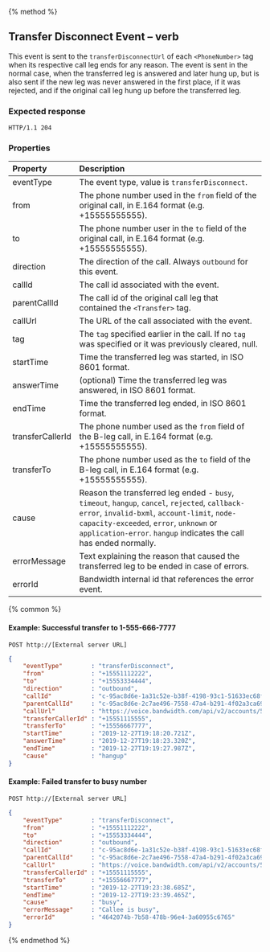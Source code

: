 {% method %}
##  Transfer Disconnect Event – <Transfer> verb
This event is sent to the `transferDisconnectUrl` of each `<PhoneNumber>` tag when its respective call leg ends for any reason.
The event is sent in the normal case, when the transferred leg is answered and later hung up, but is also sent if the new leg
was never answered in the first place, if it was rejected, and if the original call leg hung up before the transferred leg.

### Expected response
```http
HTTP/1.1 204
```

### Properties
| Property         | Description                                                                                                                                                                                                                               |
|:-----------------|:------------------------------------------------------------------------------------------------------------------------------------------------------------------------------------------------------------------------------------------|
| eventType        | The event type, value is `transferDisconnect`.                                                                                                                                                                                            |
| from             | The phone number used in the `from` field of the original call, in E.164 format (e.g. +15555555555).                                                                                                                                      |
| to               | The phone number user in the `to` field of the original call, in E.164 format (e.g. +15555555555).                                                                                                                                        |
| direction        | The direction of the call. Always `outbound` for this event.                                                                                                                                                                              |
| callId           | The call id associated with the event.                                                                                                                                                                                                    |
| parentCallId     | The call id of the original call leg that contained the `<Transfer>` tag.                                                                                                                                                                 |
| callUrl          | The URL of the call associated with the event.                                                                                                                                                                                            |
| tag              | The `tag` specified earlier in the call. If no `tag` was specified or it was previously cleared, null.                                                                                                                                    |
| startTime        | Time the transferred leg was started, in ISO 8601 format.                                                                                                                                                                                 |
| answerTime       | (optional) Time the transferred leg was answered, in ISO 8601 format.                                                                                                                                                                     |
| endTime          | Time the transferred leg ended, in ISO 8601 format.                                                                                                                                                                                       |
| transferCallerId | The phone number used as the `from` field of the B-leg call, in E.164 format (e.g. +15555555555).                                                                                                                                         |
| transferTo       | The phone number used as the `to` field of the B-leg call, in E.164 format (e.g. +15555555555).                                                                                                                                           |
| cause            | Reason the transferred leg ended - `busy`, `timeout`, `hangup`, `cancel`, `rejected`, `callback-error`, `invalid-bxml`, `account-limit`, `node-capacity-exceeded`, `error`, `unknown` or `application-error`. `hangup` indicates the call has ended normally. |
| errorMessage     | Text explaining the reason that caused the transferred leg to be ended in case of errors.                                                                                                                                                 |
| errorId          | Bandwidth internal id that references the error event.                                                                                                                                                                                    |

{% common %}

#### Example: Successful transfer to 1-555-666-7777

```
POST http://[External server URL]
```

```json
{
    "eventType"        : "transferDisconnect",
    "from"             : "+15551112222",
    "to"               : "+15553334444",
    "direction"        : "outbound",
    "callId"           : "c-95ac8d6e-1a31c52e-b38f-4198-93c1-51633ec68f8d",
    "parentCallId"     : "c-95ac8d6e-2c7ae496-7558-47a4-b291-4f02a3ca6942",
    "callUrl"          : "https://voice.bandwidth.com/api/v2/accounts/55555555/calls/c-95ac8d6e-1a31c52e-b38f-4198-93c1-51633ec68f8d",
    "transferCallerId" : "+15551115555",
    "transferTo"       : "+15556667777",
    "startTime"        : "2019-12-27T19:18:20.721Z",
    "answerTime"       : "2019-12-27T19:18:23.320Z",
    "endTime"          : "2019-12-27T19:19:27.987Z",
    "cause"            : "hangup"
}
```

#### Example: Failed transfer to busy number

```
POST http://[External server URL]
```

```json
{
    "eventType"        : "transferDisconnect",
    "from"             : "+15551112222",
    "to"               : "+15553334444",
    "direction"        : "outbound",
    "callId"           : "c-95ac8d6e-1a31c52e-b38f-4198-93c1-51633ec68f8d",
    "parentCallId"     : "c-95ac8d6e-2c7ae496-7558-47a4-b291-4f02a3ca6942",
    "callUrl"          : "https://voice.bandwidth.com/api/v2/accounts/55555555/calls/c-95ac8d6e-1a31c52e-b38f-4198-93c1-51633ec68f8d",
    "transferCallerId" : "+15551115555",
    "transferTo"       : "+15556667777",
    "startTime"        : "2019-12-27T19:23:38.685Z",
    "endTime"          : "2019-12-27T19:23:39.465Z",
    "cause"            : "busy",
    "errorMessage"     : "Callee is busy",
    "errorId"          : "4642074b-7b58-478b-96e4-3a60955c6765"
}
```

{% endmethod %}
